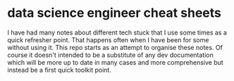 # data science engineer cheat sheets

I have had many notes about different tech stuck that I use some times as a quick refresher point. That happens
often when I have been for some without using it.
This repo starts as an attempt to organise these notes.
Of course it doesn't intended to be a substitute of any dev documentation which will be more up to date in many cases
and more comprehensive but instead be a first quick toolkit point.